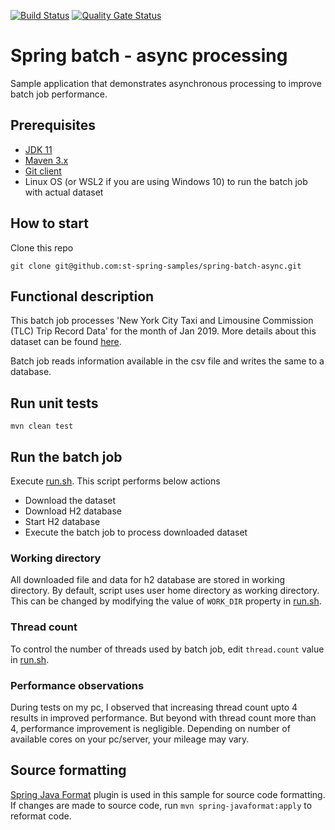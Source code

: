[![Build Status](https://travis-ci.com/st-spring-samples/spring-batch-async.svg?branch=master)](https://travis-ci.com/st-spring-samples/spring-batch-async)
[![Quality Gate Status](https://sonarcloud.io/api/project_badges/measure?project=com.sudhirt.practice.batch%3Aspring-batch-async-processing&metric=alert_status)](https://sonarcloud.io/dashboard?id=com.sudhirt.practice.batch%3Aspring-batch-async-processing)
# Spring batch - async processing
Sample application that demonstrates asynchronous processing to improve batch job performance.

## Prerequisites
-  [JDK 11](https://adoptopenjdk.net/releases.html?variant=openjdk11&jvmVariant=hotspot)
-  [Maven 3.x](https://maven.apache.org/download.cgi)
-  [Git client](https://git-scm.com/download)
-  Linux OS (or WSL2 if you are using Windows 10) to run the batch job with actual dataset

## How to start
Clone this repo
```
git clone git@github.com:st-spring-samples/spring-batch-async.git
```

## Functional description
This batch job processes 'New York City Taxi and Limousine Commission (TLC) Trip Record Data' for the month of Jan 2019. More details about this dataset can be found [here](https://registry.opendata.aws/nyc-tlc-trip-records-pds/).

Batch job reads information available in the csv file and writes the same to a database.

## Run unit tests
    mvn clean test

## Run the batch job
Execute [run.sh](./ruh.sh). This script performs below actions
- Download the dataset
- Download H2 database
- Start H2 database
- Execute the batch job to process downloaded dataset

### Working directory
All downloaded file and data for h2 database are stored in working directory. By default, script uses user home directory as working directory. This can be changed by modifying the value of `WORK_DIR` property in [run.sh](./ruh.sh).

### Thread count
To control the number of threads used by batch job, edit `thread.count` value in [run.sh](./ruh.sh).

### Performance observations
During tests on my pc, I observed that increasing thread count upto 4 results in improved performance. But beyond with thread count more than 4, performance improvement is negligible. Depending on number of available cores on your pc/server, your mileage may vary.

## Source formatting
[Spring Java Format](https://github.com/spring-io/spring-javaformat) plugin is used in this sample for source code formatting. If changes are made to source code, run `mvn spring-javaformat:apply` to reformat code.